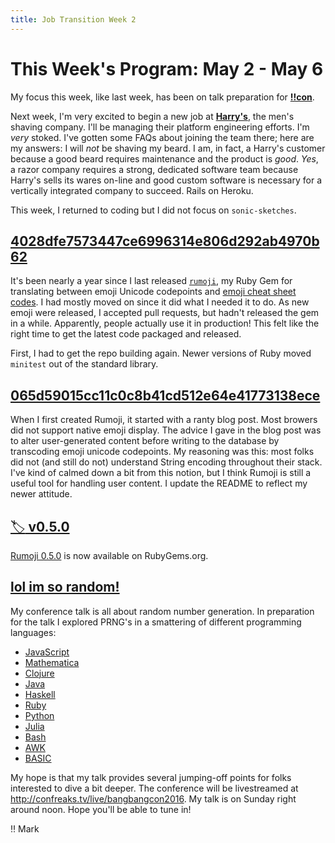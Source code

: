 ```yaml
---
title: Job Transition Week 2
---
```


This Week's Program: May 2 - May 6
==================================

My focus this week, like last week, has been on talk preparation for
[**!!con**](http://bangbangcon.com).

Next week, I'm very excited to begin a new job at
[**Harry's**](https://www.harrys.com), the men's shaving company. I'll
be managing their platform engineering efforts. I'm _very_
stoked. I've gotten some FAQs about joining the team there; here are
my answers: I will _not_ be shaving my beard. I am, in fact, a Harry's
customer because a good beard requires maintenance and the product is
_good_. _Yes_, a razor company requires a strong, dedicated software
team because Harry's sells its wares on-line and good custom software
is necessary for a vertically integrated company to succeed. Rails on
Heroku.

This week, I returned to coding but I did not focus on
`sonic-sketches`.

## [4028dfe7573447ce6996314e806d292ab4970b62][travis]

It's been nearly a year since I last released
[`rumoji`](https://rubygems.org/gems/rumoji), my Ruby Gem for
translating between emoji Unicode codepoints and
[emoji cheat sheet codes](http://www.emoji-cheat-sheet.com). I had
mostly moved on since it did what I needed it to do. As new emoji were
released, I accepted pull requests, but hadn't released the gem in a
while. Apparently, people actually use it in production! This felt
like the right time to get the latest code packaged and released.

First, I had to get the repo building again. Newer versions of Ruby
moved `minitest` out of the standard library.

## [065d59015cc11c0c8b41cd512e64e41773138ece][readme]

When I first created Rumoji, it started with a ranty blog post. Most
browers did not support native emoji display. The advice I gave in the
blog post was to alter user-generated content before writing to the
database by transcoding emoji unicode codepoints. My reasoning was
this: most folks did not (and still do not) understand String encoding
throughout their stack. I've kind of calmed down a bit from this
notion, but I think Rumoji is still a useful tool for handling user
content. I update the README to reflect my newer attitude.

## [<span style="font-weight:normal;">🏷</span> v0.5.0][tag]

[Rumoji 0.5.0](https://rubygems.org/gems/rumoji/versions/0.5.0) is now
available on RubyGems.org.

## [lol im so random!][talk]

My conference talk is all about random number generation. In
preparation for the talk I explored PRNG's in a smattering of
different programming languages:

+ [JavaScript](http://www.ecma-international.org/ecma-262/6.0/#sec-math.random)
+ [Mathematica](https://reference.wolfram.com/language/tutorial/RandomNumberGeneration.html)
+ [Clojure](https://clojuredocs.org/clojure.core/rand)
+ [Java](https://docs.oracle.com/javase/8/docs/api/java/util/Random.html)
+ [Haskell](https://hackage.haskell.org/package/random-1.1/docs/System-Random.html)
+ [Ruby](http://ruby-doc.org/core-2.2.0/Random.html)
+ [Python](https://docs.python.org/3/library/random.html)
+ [Julia](http://docs.julialang.org/en/release-0.4/stdlib/numbers/#random-numbers)
+ [Bash](http://www.tldp.org/LDP/abs/html/randomvar.html)
+ [AWK](https://www.gnu.org/software/gawk/manual/html_node/Numeric-Functions.html#DOCF43)
+ [BASIC](https://www.c64-wiki.com/index.php/RND)

My hope is that my talk provides several jumping-off points for folks
interested to dive a bit deeper. The conference will be livestreamed
at <http://confreaks.tv/live/bangbangcon2016>. My talk is on Sunday
right around noon. Hope you'll be able to tune in!

‼ Mark

[travis]: https://github.com/mwunsch/rumoji/commit/4028dfe7573447ce6996314e806d292ab4970b62

[readme]: https://github.com/mwunsch/rumoji/commit/065d59015cc11c0c8b41cd512e64e41773138ece

[tag]: https://github.com/mwunsch/rumoji/commit/74c5080a8e2b6db059e6012ebbc7390b5ad942c6

[talk]: http://bangbangcon.com/speakers.html#mark-wunsch
